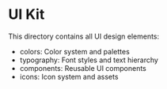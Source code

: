# UI Kit

This directory contains all UI design elements:
- colors: Color system and palettes
- typography: Font styles and text hierarchy
- components: Reusable UI components
- icons: Icon system and assets